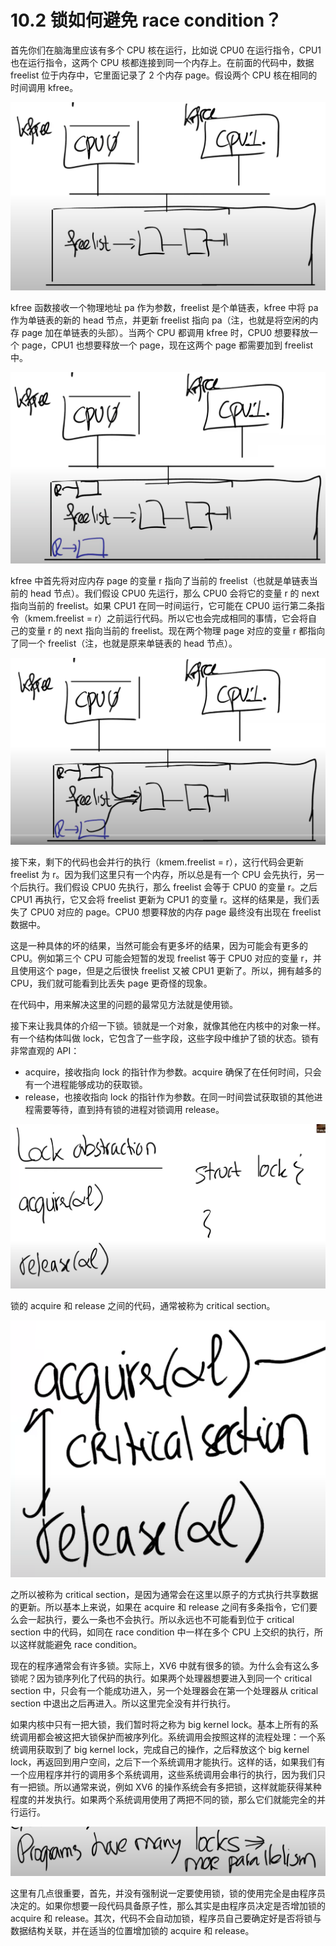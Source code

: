# 10.2 锁如何避免 race condition？

首先你们在脑海里应该有多个 CPU 核在运行，比如说 CPU0 在运行指令，CPU1 也在运行指令，这两个 CPU 核都连接到同一个内存上。在前面的代码中，数据 freelist 位于内存中，它里面记录了 2 个内存 page。假设两个 CPU 核在相同的时间调用 kfree。

![](<../assets/image (852).png>)

kfree 函数接收一个物理地址 pa 作为参数，freelist 是个单链表，kfree 中将 pa 作为单链表的新的 head 节点，并更新 freelist 指向 pa（注，也就是将空闲的内存 page 加在单链表的头部）。当两个 CPU 都调用 kfree 时，CPU0 想要释放一个 page，CPU1 也想要释放一个 page，现在这两个 page 都需要加到 freelist 中。

![](<../assets/image (726).png>)

kfree 中首先将对应内存 page 的变量 r 指向了当前的 freelist（也就是单链表当前的 head 节点）。我们假设 CPU0 先运行，那么 CPU0 会将它的变量 r 的 next 指向当前的 freelist。如果 CPU1 在同一时间运行，它可能在 CPU0 运行第二条指令（kmem.freelist = r）之前运行代码。所以它也会完成相同的事情，它会将自己的变量 r 的 next 指向当前的 freelist。现在两个物理 page 对应的变量 r 都指向了同一个 freelist（注，也就是原来单链表的 head 节点）。

![](<../assets/image (568) (2) (2) (2) (2).png>)

接下来，剩下的代码也会并行的执行（kmem.freelist = r），这行代码会更新 freelist 为 r。因为我们这里只有一个内存，所以总是有一个 CPU 会先执行，另一个后执行。我们假设 CPU0 先执行，那么 freelist 会等于 CPU0 的变量 r。之后 CPU1 再执行，它又会将 freelist 更新为 CPU1 的变量 r。这样的结果是，我们丢失了 CPU0 对应的 page。CPU0 想要释放的内存 page 最终没有出现在 freelist 数据中。

这是一种具体的坏的结果，当然可能会有更多坏的结果，因为可能会有更多的 CPU。例如第三个 CPU 可能会短暂的发现 freelist 等于 CPU0 对应的变量 r，并且使用这个 page，但是之后很快 freelist 又被 CPU1 更新了。所以，拥有越多的 CPU，我们就可能看到比丢失 page 更奇怪的现象。

在代码中，用来解决这里的问题的最常见方法就是使用锁。

接下来让我具体的介绍一下锁。锁就是一个对象，就像其他在内核中的对象一样。有一个结构体叫做 lock，它包含了一些字段，这些字段中维护了锁的状态。锁有非常直观的 API：

- acquire，接收指向 lock 的指针作为参数。acquire 确保了在任何时间，只会有一个进程能够成功的获取锁。
- release，也接收指向 lock 的指针作为参数。在同一时间尝试获取锁的其他进程需要等待，直到持有锁的进程对锁调用 release。

![](<../assets/image (694).png>)

锁的 acquire 和 release 之间的代码，通常被称为 critical section。

![](<../assets/image (770).png>)

之所以被称为 critical section，是因为通常会在这里以原子的方式执行共享数据的更新。所以基本上来说，如果在 acquire 和 release 之间有多条指令，它们要么会一起执行，要么一条也不会执行。所以永远也不可能看到位于 critical section 中的代码，如同在 race condition 中一样在多个 CPU 上交织的执行，所以这样就能避免 race condition。

现在的程序通常会有许多锁。实际上，XV6 中就有很多的锁。为什么会有这么多锁呢？因为锁序列化了代码的执行。如果两个处理器想要进入到同一个 critical section 中，只会有一个能成功进入，另一个处理器会在第一个处理器从 critical section 中退出之后再进入。所以这里完全没有并行执行。

如果内核中只有一把大锁，我们暂时将之称为 big kernel lock。基本上所有的系统调用都会被这把大锁保护而被序列化。系统调用会按照这样的流程处理：一个系统调用获取到了 big kernel lock，完成自己的操作，之后释放这个 big kernel lock，再返回到用户空间，之后下一个系统调用才能执行。这样的话，如果我们有一个应用程序并行的调用多个系统调用，这些系统调用会串行的执行，因为我们只有一把锁。所以通常来说，例如 XV6 的操作系统会有多把锁，这样就能获得某种程度的并发执行。如果两个系统调用使用了两把不同的锁，那么它们就能完全的并行运行。

![](<../assets/image (685).png>)

这里有几点很重要，首先，并没有强制说一定要使用锁，锁的使用完全是由程序员决定的。如果你想要一段代码具备原子性，那么其实是由程序员决定是否增加锁的 acquire 和 release。其次，代码不会自动加锁，程序员自己要确定好是否将锁与数据结构关联，并在适当的位置增加锁的 acquire 和 release。
